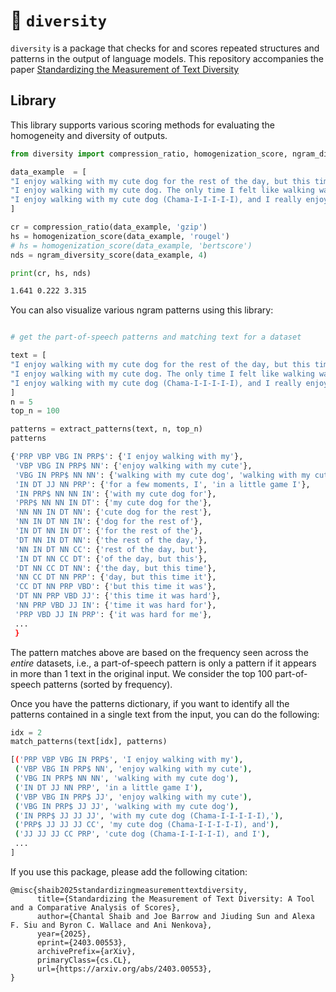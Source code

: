 
# 🎨 `diversity`

`diversity` is a package that checks for and scores repeated structures and patterns in the output of language models. This repository accompanies the paper [Standardizing the Measurement of Text Diversity](https://arxiv.org/abs/2403.00553)

## Library

This library supports various scoring methods for evaluating the homogeneity and diversity of outputs. 
```python
from diversity import compression_ratio, homogenization_score, ngram_diversity_score

data_example  = [
"I enjoy walking with my cute dog for the rest of the day, but this time it was hard for me to figure out what to do with it. When I finally looked at this for a few moments, I immediately thought.",
"I enjoy walking with my cute dog. The only time I felt like walking was when I was working, so it was awesome for me. I didn't want to walk for days. I am really curious how she can walk with me", 
"I enjoy walking with my cute dog (Chama-I-I-I-I-I), and I really enjoy running. I play in a little game I play with my brother in which I take pictures of our houses."
]

cr = compression_ratio(data_example, 'gzip')
hs = homogenization_score(data_example, 'rougel')
# hs = homogenization_score(data_example, 'bertscore') 
nds = ngram_diversity_score(data_example, 4)

print(cr, hs, nds)
```

```sh
1.641 0.222 3.315
```


You can also visualize various ngram patterns using this library:
```python

# get the part-of-speech patterns and matching text for a dataset

text = [
"I enjoy walking with my cute dog for the rest of the day, but this time it was hard for me to figure out what to do with it. When I finally looked at this for a few moments, I immediately thought.",
"I enjoy walking with my cute dog. The only time I felt like walking was when I was working, so it was awesome for me. I didn't want to walk for days. I am really curious how she can walk with me", 
"I enjoy walking with my cute dog (Chama-I-I-I-I-I), and I really enjoy running. I play in a little game I play with my brother in which I take pictures of our houses."
]
n = 5 
top_n = 100

patterns = extract_patterns(text, n, top_n)
patterns
```

```sh
{'PRP VBP VBG IN PRP$': {'I enjoy walking with my'},
 'VBP VBG IN PRP$ NN': {'enjoy walking with my cute'},
 'VBG IN PRP$ NN NN': {'walking with my cute dog', 'walking with my cute dog.'},
 'IN DT JJ NN PRP': {'for a few moments, I', 'in a little game I'},
 'IN PRP$ NN NN IN': {'with my cute dog for'},
 'PRP$ NN NN IN DT': {'my cute dog for the'},
 'NN NN IN DT NN': {'cute dog for the rest'},
 'NN IN DT NN IN': {'dog for the rest of'},
 'IN DT NN IN DT': {'for the rest of the'},
 'DT NN IN DT NN': {'the rest of the day,'},
 'NN IN DT NN CC': {'rest of the day, but'},
 'IN DT NN CC DT': {'of the day, but this'},
 'DT NN CC DT NN': {'the day, but this time'},
 'NN CC DT NN PRP': {'day, but this time it'},
 'CC DT NN PRP VBD': {'but this time it was'},
 'DT NN PRP VBD JJ': {'this time it was hard'},
 'NN PRP VBD JJ IN': {'time it was hard for'},
 'PRP VBD JJ IN PRP': {'it was hard for me'},
 ...
 }
```
The pattern matches above are based on the frequency seen across the *entire* datasets, i.e., a part-of-speech pattern is only a pattern if it appears in more than 1 text in the original input. We consider the top 100 part-of-speech patterns (sorted by frequency).

Once you have the patterns dictionary, if you want to identify all the patterns contained in a single text from the input, you can do the following:

```python
idx = 2
match_patterns(text[idx], patterns)
```
```sh
[('PRP VBP VBG IN PRP$', 'I enjoy walking with my'),
 ('VBP VBG IN PRP$ NN', 'enjoy walking with my cute'),
 ('VBG IN PRP$ NN NN', 'walking with my cute dog'),
 ('IN DT JJ NN PRP', 'in a little game I'),
 ('VBP VBG IN PRP$ JJ', 'enjoy walking with my cute'),
 ('VBG IN PRP$ JJ JJ', 'walking with my cute dog'),
 ('IN PRP$ JJ JJ JJ', 'with my cute dog (Chama-I-I-I-I-I),'),
 ('PRP$ JJ JJ JJ CC', 'my cute dog (Chama-I-I-I-I-I), and'),
 ('JJ JJ JJ CC PRP', 'cute dog (Chama-I-I-I-I-I), and I'),
 ...
]
```

If you use this package, please add the following citation: 
```
@misc{shaib2025standardizingmeasurementtextdiversity,
      title={Standardizing the Measurement of Text Diversity: A Tool and a Comparative Analysis of Scores}, 
      author={Chantal Shaib and Joe Barrow and Jiuding Sun and Alexa F. Siu and Byron C. Wallace and Ani Nenkova},
      year={2025},
      eprint={2403.00553},
      archivePrefix={arXiv},
      primaryClass={cs.CL},
      url={https://arxiv.org/abs/2403.00553}, 
}
```
